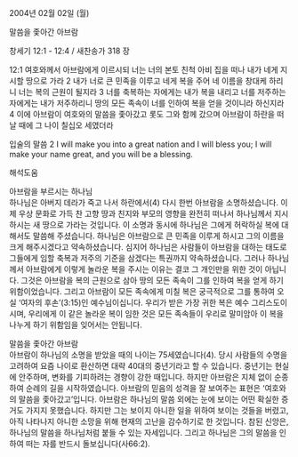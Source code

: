 2004년 02월 02일 (월)

말씀을 좇아간 아브람



창세기 12:1 - 12:4 / 새찬송가 318 장


12:1 여호와께서 아브람에게 이르시되 너는 너의 본토 친척 아비 집을 떠나 내가 네게 지시할 땅으로 가라 
2 내가 너로 큰 민족을 이루고 네게 복을 주어 네 이름을 창대케 하리니 너는 복의 근원이 될지라 
3 너를 축복하는 자에게는 내가 복을 내리고 너를 저주하는 자에게는 내가 저주하리니 땅의 모든 족속이 너를 인하여 복을 얻을 것이니라 하신지라 
4 이에 아브람이 여호와의 말씀을 좇아갔고 롯도 그와 함께 갔으며 아브람이 하란을 떠날 때에 그 나이 칠십오 세였더라 

입술의 말씀 
2 I will make you into a great nation and I will bless you; I will make your name great, and you will be a blessing.

해석도움





아브람을 부르시는 하나님  
하나님은 아버지 데라가 죽고 나서 하란에서(4) 다시 한번 아브람을 소명하셨습니다. 이제 우상 문화로 가득 찬 고향 땅과 친지와 부모의 영향을 완전히 떠나서 하나님께서 지시하시는 새 땅으로 가라는 것입니다. 이 소명과 동시에 하나님은 그에게 허락하실 복에 대해서도 말씀해 주셨습니다. 하나님은 아브람으로 큰 민족을 이루게 하시고 그의 이름을 크게 해주시겠다고 약속하셨습니다. 심지어 하나님은 사람들이 아브람을 대하는 태도로 그들에게 임할 축복과 저주의 기준을 삼겠다는 특권까지 약속하셨습니다. 그러나 하나님께서 아브람에게 이렇게 놀라운 복을 주시는 이유는 결코 그 개인만을 위한 것이 아닙니다. 그것은 아브람을 복의 근원으로 삼아 땅의 모든 족속이 그를 인하여 복을 얻게 하기 위함이었습니다. 그리고 아브람이 모든 족속에게 미칠 복은 궁극적으로 그를 통하여 오실 ‘여자의 후손’(3:15)인 예수님이십니다. 우리가 받은 가장 귀한 복은 예수 그리스도이시며, 우리에게 이 같은 놀라운 복이 임한 것은 모든 족속들이 우리로 말미암아 이 복을 나누게 하기 위함임을 잊어서는 안됩니다.   

말씀을 좇아간 아브람  
아브람이 하나님의 소명을 받았을 때의 나이는 75세였습니다(4). 당시 사람들의 수명을 고려하여 요즘 나이로 환산하면 대략 40대의 중년기라고 할 수 있습니다. 중년기는 현실에 안주하며, 변화를 기피하려는 경향이 강한 때입니다. 하지만 아브람은 지체 없이 순종하여 순례의 길을 시작하였습니다. 아브람의 믿음의 성격을 잘 보여주는 표현은 ‘여호와의 말씀을 좇아갔고’입니다. 아브람은 하나님의 말씀 외에는 눈에 보이는 어떤 확실한 증거도 가지지 못했습니다. 하지만 그는 보이지 아니한 일을 위하여 보이는 것들을 버렸고, 아직 나타나지 아니한 소망을 위해 현재의 고난을 감수하기로 한 것입니다. 참된 신앙은, 하나님의 말씀을 하나님처럼 붙들 수 있는 자세입니다. 그리고 하나님은 그의 말씀을 인하여 떠는 자를 반드시 돌보십니다(사66:2).